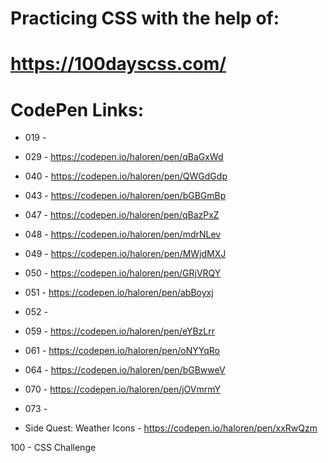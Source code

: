 # Practicing CSS with the help of:
# https://100dayscss.com/

# CodePen Links:
<!-- ###-CSS Challenge -->
- 019 - 
- 029 - https://codepen.io/haloren/pen/qBaGxWd
- 040 - https://codepen.io/haloren/pen/QWGdGdp
- 043 - https://codepen.io/haloren/pen/bGBGmBp
- 047 - https://codepen.io/haloren/pen/qBazPxZ
- 048 - https://codepen.io/haloren/pen/mdrNLev
- 049 - https://codepen.io/haloren/pen/MWjdMXJ
- 050 - https://codepen.io/haloren/pen/GRjVRQY
- 051 - https://codepen.io/haloren/pen/abBoyxj
- 052 - 
- 059 - https://codepen.io/haloren/pen/eYBzLrr
- 061 - https://codepen.io/haloren/pen/oNYYqRo
- 064 - https://codepen.io/haloren/pen/bGBwweV
- 070 - https://codepen.io/haloren/pen/jOVmrmY
- 073 - 

- Side Quest: Weather Icons - https://codepen.io/haloren/pen/xxRwQzm


100 - CSS Challenge
